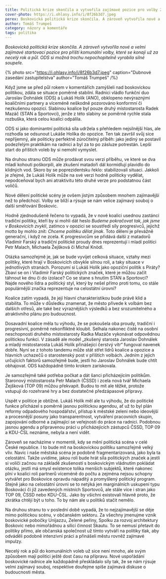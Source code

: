 ```yaml
---
title: Politická krize skončila a vytvořila zajímavé pozice pro volby 2022
cover-photo: https://i.ohlasy.info/i/8f26b3d7.jpeg
perex: Boskovická politická krize skončila. A zároveň vytvořila nové a velmi zajímavé startovací pozice pro příští komunální volby, které se konají už za necelý rok a půl.
author: Tomáš Trumpeš
category: názory a komentáře
tags: politika
---
```


*Boskovická politická krize skončila. A zároveň vytvořila nové a velmi zajímavé startovací pozice pro příští komunální volby, které se konají už za necelý rok a půl. ODS si možná trochu nepochopitelně vyrobila silné soupeře.*

{% photo src="https://i.ohlasy.info/i/8f26b3d7.jpeg" caption="Dubnové zasedání zastupitelstva" author="Tomáš Trumpeš" /%}

Když jsme se před půl rokem v komentářích zamýšleli nad boskovickou politikou, zdála se situace poměrně stabilní. Radnici vládlo funkční duo Jaroslav Dohnálek (ODS) a Lukáš Holík (ANO), obklopeno nevýraznými koaličními partnery a víceméně neškodně pozorováno konformní či nezkušenou opozicí. Slabinou koalice byl pouze druhý místostarosta Radek Mazáč (STAN a Sportovci), jenže z této slabiny se poměrně rychle stala rozbuška, která celou koalici odpálila.

ODS si jako dominantní politická síla udržela s přehledem nejsilnější hlas, ale rozhodla se odsunout Lukáše Holíka do opozice. Ten tak završil svůj sice nepříjemný, ale politicky perfektně zúročitelný příběh: jako jediný se postavil podezřelým praktikám na radnici a byl za to po zásluze potrestán. Lepší start do příštích voleb by si nemohl vymyslet.

Na druhou stranu ODS může prodávat svou verzi příběhu, ve které se dva mladí kohouti poškorpili, ale zkušení matadoři dál kormidlují plavidlo do klidných vod. Skoro by se poprezidentsku řeklo: stabilizovali situaci. Jakkoli je zřejmé, že Lukáš Holík může na své verzi hodně politicky vydělat, nepodceňoval bych ani atraktivitu této druhé verze pro podstatnou část voličů.

Nové dělení politické scény je ovšem jistým způsobem mnohem zajímavější než to předchozí. Volby se blíží a rýsuje se nám velice zajímavý souboj o další směřování Boskovic.

Hodně zjednodušeně řečeno to vypadá, že v nové koalici usednou zastánci tradiční politiky, kteří by si mohli dát heslo *Budeme pokračovat tak, jak jsme v Boskovicích zvyklí*, zatímco v opozici se soustředí síly progresivců, jejichž motto by mohlo znít: *Chceme politiku dělat jinak*. Toto dělení je převážně generační, i když ne zcela. K progresivcům se přidává další z matadorů Vladimír Farský a tradiční politické proudy dnes reprezentují i mladí politici Petr Malach, Michaela Žejšková či Michal Knödl.

Otázka samozřejmě je, jak se bude vyvíjet celková situace, vztahy mezi politiky, které hrají v Boskovicích obvykle silnou roli, a taky situace v jednotlivých stranách. Porozumí si Lukáš Holík jako opoziční politik s Piráty? Zbaví se on i Vladimír Farský politických značek, které je můžou začít táhnout ke dnu či do izolace? Co se stane s hnutím STAN a Sportovci? Najde nového lídra a politický styl, který by nešel přímo proti tomu, co stále populárnější značka reprezentuje na celostátní úrovni?

Koalice zatím vypadá, že její hlavní charakteristikou bude právě klid a stabilita. To může v důsledku znamenat, že město přivede k volbám bez dalších otřesů, ale také bez výraznějších výsledků a bez srozumitelného a atraktivního plánu pro budoucnost.

Dosavadní koalice měla tu výhodu, že se pokoušela oba proudy, tradiční i progresivní, poměrně nekonfliktně kloubit. Selhala nakonec čistě na osobní neschopnosti druhého místostarosty Radka Mazáče vykonávat odpovědnou politickou funkci. V zásadě ale model „zkušený starosta Jaroslav Dohnálek a mladý místostarosta Lukáš Holík přinášející čerstvý vítr“ fungoval navenek dobře. Nyní se z tohoto tandemu může stát střet lídrů koalice a opozice a hlavních uchazečů o starostenský post v příštích volbách. Jedním z jejich určujících faktorů samozřejmě bude, jestli ho Jaroslav Dohnálek bude chtít obhajovat. ODS každopádně tímto krokem zariskovala.

Je samozřejmě také potřeba počkat a dát šanci přicházejícím politikům. Staronový místostarosta Petr Malach (ČSSD) i zcela nová tvář Michaela Žejšková (TOP 09) můžou překvapit. Budou to mít ale těžké, protože vstupují do rozehrané hry a bez dostatečné předzápasové přípravy.

Uspět v politice je obtížné. Lukáš Holík měl ale tu výhodu, že do politické funkce přicházel s poměrně jasnou politickou agendou, ať už to byl plán reformy odpadového hospodářství, přístup k městské zeleni nebo ideovější a procesnější posuny jako transparentnost, vytváření pracovních skupin, zapojování odborné a zajímající se veřejnosti do práce na radnici. Podobnou jasnou agendu a připravenou práci u přicházejících zástupců ČSSD, TOP 09 a KDU-ČSL neznáme, nebyla a není vidět.

Zároveň se nacházíme v momentě, kdy se mění politická scéna v celé České republice. I to bude mít na boskovickou politiku samozřejmě velký vliv. Navíc i naše městská scéna je podobně fragmentarizovaná, jako byla ta celostátní. Takže uvidíme, jakou roli bude hrát síla politických značek a jestli si voliči začnou na základě zkušeností s boskovickým vládnutím pokládat otázku, jestli má smysl existence tolika menších subjektů, které nakonec plní v koalici roli partnerů víceméně do počtu a zejména nejsou schopny vytvářet pro Boskovice opravdu nápaditý a promyšlený politický program. Stejně jako na celostátní úrovni se to netýká jen marginálních uskupení typu Boskováci či již zavedených místních Sportovců, ale stále více i stran jako TOP 09, ČSSD nebo KDU-ČSL. Jako by všichni existovali hlavně proto, že zkrátka chtějí být u toho. To by nám ale u politiků stačit nemělo.

Na druhou stranu to v poslední době vypadá, že to nejzajímavější se děje mimo politickou scénu, v občanském sektoru. Za všechny jmenujme vznik boskovické pobočky Unijazzu, Zelené peřiny, Spolku za rozvoj architektury Boskovic nebo mimořádnou a sílící činnost Skautu. To se nemusí přetavit do politiky přímo, ale občanská společnost už tímto vytváří na politiky tlak, aby odváděli podobně intenzivní práci a přinášeli městu rovněž zajímavé impulzy.

Necelý rok a půl do komunálních voleb už sice není mnoho, ale svým způsobem mají politici ještě dost času na přípravu. Nové uspořádání boskovické radnice ale každopádně přeskládalo síly tak, že se nám rýsuje velmi zajímavý souboj, respektive doufejme spíše zajímavá diskuse o budoucnosti města.
